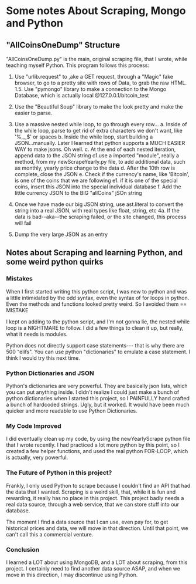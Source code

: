 # Some notes About Scraping, Mongo and Python

## "AllCoinsOneDump" Structure

"AllCoinsOneDump.py" is the main, original scraping file, that I wrote, while teaching myself Python. This program follows this process:

1. Use "urlib.request" to ,ake a GET request, through a "Magic" fake browser, to go to a pretty site with rows of Data, to grab the raw HTML.
1.5. Use "pymongo" library to make a connection to the Mongo Database, which is actually local @127.0.0.1/bitcoin_test 
2. Use the "Beautiful Soup" library to make the <html> look pretty and make the <html> easier to parse.
3. Use a massive nested while loop, to go through every row...
   a. Inside of the while loop, parse to get rid of extra characters we don't want, like '%,_,$' or spaces
   b. Inside the while loop, start building a JSON...manually. Later I learned that python supports a MUCH EASIER WAY to make jsons. Oh well. 
   c. At the end of each nested iteration, append data to the JSON string
     c1.use a imported "module", really a method, from my newScrapeYearly.py file, to add additional data, such as monthly, yearly price change
        to the data
   d. After the 10th row is complete, close the JSON
   e. Check if the currency's name, like 'Bitcoin', is one of the coins that we are following
        e1. if it is one of the special coins, insert this JSON into the special individual database
   f. Add the little currency JSON to the BIG "allCoins" jSOn string
   
4. Once we have made our big JSON string, use ast.literal to convert the string into a real JSON, with real types like float, string, etc
    4a. If the data is bad--aka--the scraping failed, or the site changed, this process will fail
5. Dump the very large JSON as an entry

## Notes about Scraping and learning Python, and some weird python quirks

### Mistakes
When I first started writing this python script, I was new to python and was a little intimidated by the odd syntax, even the syntax of 
for loops in python. Even the methods and functions looked pretty weird. So I avoided them == MISTAKE

I kept on adding to the python script, and I'm not gonna lie, the nested while loop is a NIGHTMARE to follow. I did a few things to clean it up, but really, what it needs is modules. 

Python does not directly support case statements--- that is why there are 500 "elifs". You can use python "dictionaries" to emulate a case
statement. I think I would try this next time. 

### Python Dictionaries and JSON
Python's dictionaries are very powerful. They are basically json lists, which you can put anything inside. I didn't realize I could just make a bunch of python dictionaries when I started this project, so I PAINFULLY hand crafted a bunch of hardcoded strings. Ugly, but it 
worked. It would have been much quicker and more readable to use Python Dictionaries.

### My Code Improved
I did eventually clean up my code, by using the newYearlyScrape python file that I wrote recently. I had practiced a lot more python by this point, so I created a few helper functions, and used the real python FOR-LOOP, which is actually, very powerful.

### The Future of Python in this project?
Frankly, I only used Python to scrape because I couldn't find an API that had the data that I wanted. Scraping is a weird skill, that, while it is fun and rewarding, it really has no place in this project. This project badly needs a real data source, through a web service, that we can store stuff into our database. 

The moment I find a data source that I can use, even pay for, to get historical prices and data, we will move in that direction. Until that point, we can't call this a commercial venture.

### Conclusion
I learned a LOT about using MongoDB, and a LOT about scraping, from this project. I certainly need to find another data source ASAP, and when we move in this direction, I may discontinue using Python. 



